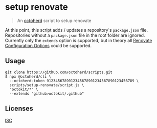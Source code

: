 # setup renovate

> An [octoherd](https://github.com/octoherd) script to setup renovate

At this point, this script adds / updates a repository's `package.json` file. Repositories without a `package.json` file in the root folder are ignored. Currently only the `extends` option is supported, but in theory all [Renovate Configuration Options](https://docs.renovatebot.com/configuration-options/) could be supported.

## Usage

```
git clone https://github.com/octoherd/scripts.git
$ npx @octoherd/cli \
  --octoherd-token 0123456789012345678901234567890123456789 \
  scripts/setup-renovate/script.js \
  "octokit/*" \
  --extends "github>octokit/.github"
```

## Licenses

[ISC](../../LICENSE.md)
